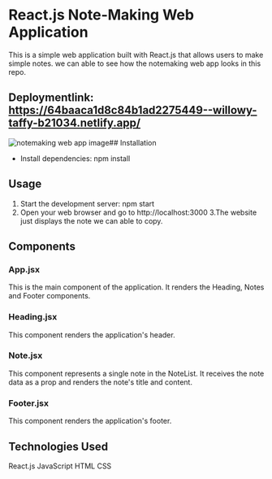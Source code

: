 # React.js Note-Making Web Application
This is a simple web application built with React.js that allows users to make simple notes. 
we can able to see how the notemaking web app looks in this repo.

## Deploymentlink: https://64baaca1d8c84b1ad2275449--willowy-taffy-b21034.netlify.app/



![notemaking web app image](https://github.com/karthikchowdary18/Basic-NOTEMAKING-website-using-react/assets/121443020/ad971315-e5db-45ef-970b-7cb7ad8f4714)## Installation
- Install dependencies: npm install
## Usage
1. Start the development server: npm start
2. Open your web browser and go to http://localhost:3000
3.The website just displays the note we can able to copy.
## Components
### App.jsx
This is the main component of the application. It renders the Heading, Notes and Footer components. 

### Heading.jsx
This component renders the application's header.

### Note.jsx
This component represents a single note in the NoteList. It receives the note data as a prop and renders the note's title and content.

### Footer.jsx
This component renders the application's footer.

## Technologies Used
React.js
JavaScript
HTML
CSS




